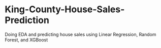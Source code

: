 # King-County-House-Sales-Prediction
Doing EDA and predicting house sales using Linear Regression, Random Forest, and XGBoost
